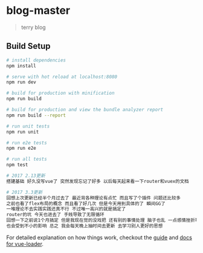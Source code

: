 # blog-master

> terry blog

## Build Setup

``` bash
# install dependencies
npm install

# serve with hot reload at localhost:8080
npm run dev

# build for production with minification
npm run build

# build for production and view the bundle analyzer report
npm run build --report

# run unit tests
npm run unit

# run e2e tests
npm run e2e

# run all tests
npm test

# 2017 2.13更新
搭建基础 好久没写vue了 突然发现忘记了好多 以后每天起来看一下router和vuex的文档

# 2017 3.3更新
回想上次更新已经半个月过去了 最近背各种理论有点忙 而且写了个插件 问题还比较多
之前也看了flex布局的概念 而且看了好几次 但是今天用到具体的了 瞬间GG了 
一堆理论不去实践实践还真不行 不过唯一高兴的就是搞定了
router的坑 今天也进去了 手贱导致了无限循环
回想一下之前说1个月搞定 但是我现在觉的没戏把 还有别的事情处理 脑子也乱 一点感情挫折可能
也会受到不小的影响 总之 我会每天晚上抽时间去更新 去学习别人更好的思想
```

For detailed explanation on how things work, checkout the [guide](http://vuejs-templates.github.io/webpack/) and [docs for vue-loader](http://vuejs.github.io/vue-loader).
